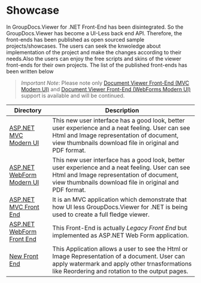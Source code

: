 # Showcase

In GroupDocs.Viewer for .NET Front-End has been disintegrated. So the GroupDocs.Viewer has become a UI-Less back end API. Therefore, the front-ends has been published as open sourced sample projects/showcases. The users can seek the knwoledge about implementation of the project and make the changes according to their needs.Also the users can enjoy the free scripts and skins of the viewer front-ends for their own projects. The list of the published front-ends has been written below

> *Important Note*: Please note only [Document Viewer Front-End (MVC Modern UI)](https://github.com/groupdocs-viewer/GroupDocs.Viewer-for-.NET-MVC-App) and [Document Viewer Front-End (WebForms Modern UI)](https://github.com/groupdocs-viewer/GroupDocs.Viewer-for-.NET-webforms-App) support is available and will be continued.

Directory | Description
--------- | -----------
[ASP.NET MVC Modern UI](https://github.com/groupdocs-viewer/GroupDocs.Viewer-for-.NET-MVC-App)  | This new user interface has a good look, better user experience and a neat feeling. User can see Html and Image representation of document, view thumbnails download file in original and PDF format. 
[ASP.NET WebForm Modern UI](https://github.com/groupdocs-viewer/GroupDocs.Viewer-for-.NET-webforms-App)  | This new user interface has a good look, better user experience and a neat feeling. User can see Html and Image representation of document, view thumbnails download file in original and PDF format. 
[ASP.NET MVC Front End](https://github.com/groupdocs-viewer/GroupDocs.Viewer-for-.NET/tree/master/Showcases/ASP.NET_MVC_Front_End)  | It is an MVC application which demonstrate that how UI less GroupDocs.Viewer for .NET is being used to create a full fledge viewer. 
[ASP.NET WebForm Front End](https://github.com/groupdocs-viewer/GroupDocs.Viewer-for-.NET/tree/master/Showcases/ASP.NET_WebForm_Front_End)  | This Front-End is actually *Legacy Front End* but implemented as ASP.NET Web Form application. 
[New Front End](https://github.com/groupdocs-viewer/GroupDocs.Viewer-for-.NET/tree/master/Showcases/New%20Front%20End)  | This Application allows a user to see the Html or Image Representation of a document. User can apply watermark and apply other trnasformations like Reordering and rotation to the output pages.
